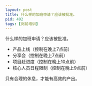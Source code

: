 ```yaml
---
layout: post
title: 什么样的加班申请？应该被批准。
pid: 492
tags: [岗前培训]
---
```


什么样的加班申请？应该被批准。

+ 产品上线（控制在晚上7点前）
+ 分享会（控制在晚上7点前）
+ 项目赶进度（控制在晚上10点前） 
+ 核心人员日程限制（控制在晚上9点前）


只有合理的休息，才能有高效的产出。